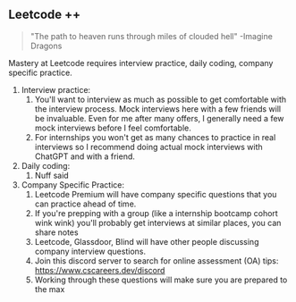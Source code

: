 ## Leetcode ++

>"The path to heaven runs through miles of clouded hell" -Imagine Dragons

Mastery at Leetcode requires interview practice, daily coding, company specific practice. 

1. Interview practice: 
   1. You'll want to interview as much as possible to get comfortable with the interview process. Mock interviews here with a few friends will be invaluable. Even for me after many offers, I generally need a few mock interviews before I feel comfortable.
   2. For internships you won't get as many chances to practice in real interviews so I recommend doing actual mock interviews with ChatGPT and with a friend. 
2. Daily coding:
   1. Nuff said
3. Company Specific Practice:
   1. Leetcode Premium will have company specific questions that you can practice ahead of time. 
   2. If you're prepping with a group (like a internship bootcamp cohort wink wink) you'll probably get interviews at similar places, you can share notes
   3. Leetcode, Glassdoor, Blind will have other people discussing company interview questions. 
   4. Join this discord server to search for online assessment (OA) tips: https://www.cscareers.dev/discord
   5. Working through these questions will make sure you are prepared to the max